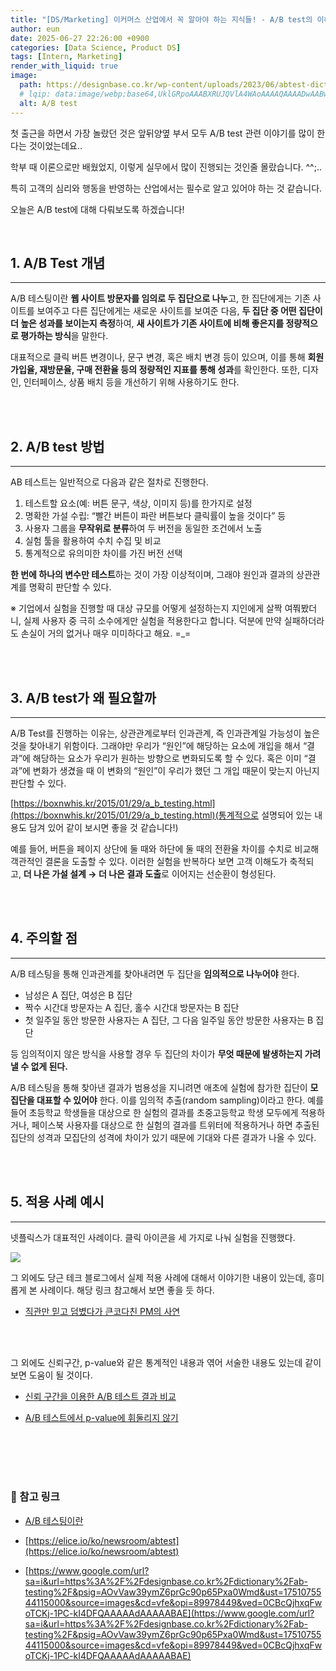 ```yaml
---
title: "[DS/Marketing] 이커머스 산업에서 꼭 알아야 하는 지식들! - A/B test의 이해와 산업에서의 적용"
author: eun
date: 2025-06-27 22:26:00 +0900
categories: [Data Science, Product DS]
tags: [Intern, Marketing]
render_with_liquid: true
image:
  path: https://designbase.co.kr/wp-content/uploads/2023/06/abtest-dictionary-by-designbase.png
  # lqip: data:image/webp;base64,UklGRpoAAABXRUJQVlA4WAoAAAAQAAAADwAABwAAQUxQSDIAAAARL0AmbZurmr57yyIiqE8oiG0bejIYEQTgqiDA9vqnsUSI6H+oAERp2HZ65qP/VIAWAFZQOCBCAAAA8AEAnQEqEAAIAAVAfCWkAALp8sF8rgRgAP7o9FDvMCkMde9PK7euH5M1m6VWoDXf2FkP3BqV0ZYbO6NA/VFIAAAA
  alt: A/B test  
---
```





첫 출근을 하면서 가장 놀랐던 것은 앞뒤양옆 부서 모두 A/B test 관련 이야기를 많이 한다는 것이었는데요..

학부 때 이론으로만 배웠었지, 이렇게 실무에서 많이 진행되는 것인줄 몰랐습니다. ^^;..

특히 고객의 심리와 행동을 반영하는 산업에서는 필수로 알고 있어야 하는 것 같습니다.

오늘은 A/B test에 대해 다뤄보도록 하겠습니다!

<br>

## 1. A/B Test 개념

---

A/B 테스팅이란 **웹 사이트 방문자를 임의로 두 집단으로 나누**고, 한 집단에게는 기존 사이트를 보여주고 다른 집단에게는 새로운 사이트를 보여준 다음, **두 집단 중 어떤 집단이 더 높은 성과를 보이는지 측정**하여, **새 사이트가 기존 사이트에 비해 좋은지를 정량적으로 평가하는 방식**을 말한다. 

<!-- ![](https://designbase.co.kr/wp-content/uploads/2023/06/abtest-dictionary-by-designbase.png) -->

대표적으로 클릭 버튼 변경이나, 문구 변경, 혹은 배치 변경 등이 있으며, 이를 통해 **회원 가입율, 재방문율, 구매 전환율 등의 정량적인 지표를 통해 성과**를 확인한다. 또한, 디자인, 인터페이스, 상품 배치 등을 개선하기 위해 사용하기도 한다.

<br><br>

## 2. A/B test 방법

---

AB 테스트는 일반적으로 다음과 같은 절차로 진행한다.

1. 테스트할 요소(예: 버튼 문구, 색상, 이미지 등)를 한가지로 설정
2. 명확한 가설 수립: “빨간 버튼이 파란 버튼보다 클릭률이 높을 것이다” 등
3. 사용자 그룹을 **무작위로 분류**하여 두 버전을 동일한 조건에서 노출
4. 실험 툴을 활용하여 수치 수집 및 비교
5. 통계적으로 유의미한 차이를 가진 버전 선택

**한 번에 하나의 변수만 테스트**하는 것이 가장 이상적이며, 그래야 원인과 결과의 상관관계를 명확히 판단할 수 있다.

※ 기업에서 실험을 진행할 때 대상 규모를 어떻게 설정하는지 지인에게 살짝 여쭤봤더니, 실제 사용자 중 극히 소수에게만 실험을 적용한다고 합니다. 덕분에 만약 실패하더라도 손실이 거의 없거나 매우 미미하다고 해요. =_=

<br><br>

## 3. A/B test가 왜 필요할까

---

A/B Test를 진행하는 이유는, 상관관계로부터 인과관계, 즉 인과관계일 가능성이 높은 것을 찾아내기 위함이다. 그래야만 우리가 “원인”에 해당하는 요소에 개입을 해서 “결과”에 해당하는 요소가 우리가 원하는 방향으로 변화되도록 할 수 있다. 혹은 이미 “결과”에 변화가 생겼을 때 이 변화의 “원인”이 우리가 했던 그 개입 때문이 맞는지 아닌지 판단할 수 있다.

[https://boxnwhis.kr/2015/01/29/a_b_testing.html](https://boxnwhis.kr/2015/01/29/a_b_testing.html)(통계적으로 설명되어 있는 내용도 담겨 있어 같이 보시면 좋을 것 같습니다!)

예를 들어, 버튼을 페이지 상단에 둘 때와 하단에 둘 때의 전환율 차이를 수치로 비교해 객관적인 결론을 도출할 수 있다. 이러한 실험을 반복하다 보면 고객 이해도가 축적되고, **더 나은 가설 설계 → 더 나은 결과 도출**로 이어지는 선순환이 형성된다. 

<br><br>

## 4. 주의할 점

---

A/B 테스팅을 통해 인과관계를 찾아내려면 두 집단을 **임의적으로 나누어야** 한다.

- 남성은 A 집단, 여성은 B 집단
- 짝수 시간대 방문자는 A 집단, 홀수 시간대 방문자는 B 집단
- 첫 일주일 동안 방문한 사용자는 A 집단, 그 다음 일주일 동안 방문한 사용자는 B 집단

등 임의적이지 않은 방식을 사용할 경우 두 집단의 차이가 **무엇 때문에 발생하는지 가려낼 수 없게 된다.**

A/B 테스팅을 통해 찾아낸 결과가 범용성을 지니려면 애초에 실험에 참가한 집단이 **모집단을 대표할 수 있어야** 한다. 이를 임의적 추출(random sampling)이라고 한다. 예를 들어 초등학교 학생들을 대상으로 한 실험의 결과를 초중고등학교 학생 모두에게 적용하거나, 페이스북 사용자를 대상으로 한 실험의 결과를 트위터에 적용하거나 하면 추출된 집단의 성격과 모집단의 성격에 차이가 있기 때문에 기대와 다른 결과가 나올 수 있다.

<br><br>

## 5. 적용 사례 예시

---

넷플릭스가 대표적인 사례이다. 클릭 아이콘을 세 가지로 나눠 실험을 진행했다.

![](https://yozm.wishket.com/media/news/897/image005.jpg)

그 외에도 당근 테크 블로그에서 실제 적용 사례에 대해서 이야기한 내용이 있는데, 흥미롭게 본 사례이다. 해당 링크 참고해서 보면 좋을 듯 하다.

- [직관만 믿고 덤볐다가 큰코다친 PM의 사연](https://medium.com/daangn/%EC%A7%81%EA%B4%80%EB%A7%8C-%EB%AF%BF%EA%B3%A0-%EA%B9%8C%EB%B6%88%EC%97%88%EB%8B%A4%EA%B0%80-%EB%A7%9D%ED%95%9C-pm%EC%9D%98-%EC%82%AC%EC%97%B0-61946dc969eb)

<br><br>

그 외에도 신뢰구간, p-value와 같은 통계적인 내용과 엮어 서술한 내용도 있는데 같이 보면 도움이 될 것이다.

- [신뢰 구간을 이용한 A/B 테스트 결과 비교](https://boxnwhis.kr/2016/03/14/overlapping_ci_in_abtest.html) 

- [A/B 테스트에서 p-value에 휘둘리지 않기](https://boxnwhis.kr/2016/04/15/dont_be_overwhelmed_by_pvalue.html)

<br><br><br><br>

### 🔗 참고 링크

- [A/B 테스팅이란](https://boxnwhis.kr/2015/01/29/a_b_testing.html)

- [https://elice.io/ko/newsroom/abtest](https://elice.io/ko/newsroom/abtest)

- [https://www.google.com/url?sa=i&url=https%3A%2F%2Fdesignbase.co.kr%2Fdictionary%2Fab-testing%2F&psig=AOvVaw39ymZ6prGc90p65Pxa0Wmd&ust=1751075544115000&source=images&cd=vfe&opi=89978449&ved=0CBcQjhxqFwoTCKj-1PC-kI4DFQAAAAAdAAAAABAE](https://www.google.com/url?sa=i&url=https%3A%2F%2Fdesignbase.co.kr%2Fdictionary%2Fab-testing%2F&psig=AOvVaw39ymZ6prGc90p65Pxa0Wmd&ust=1751075544115000&source=images&cd=vfe&opi=89978449&ved=0CBcQjhxqFwoTCKj-1PC-kI4DFQAAAAAdAAAAABAE) 

